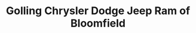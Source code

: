 ---
title: "Golling Chrysler Dodge Jeep Ram of Bloomfield"
url: /bloomfield-hills/golling-chrysler-dodge-jeep-ram-of-bloomfield/
shop: car
---